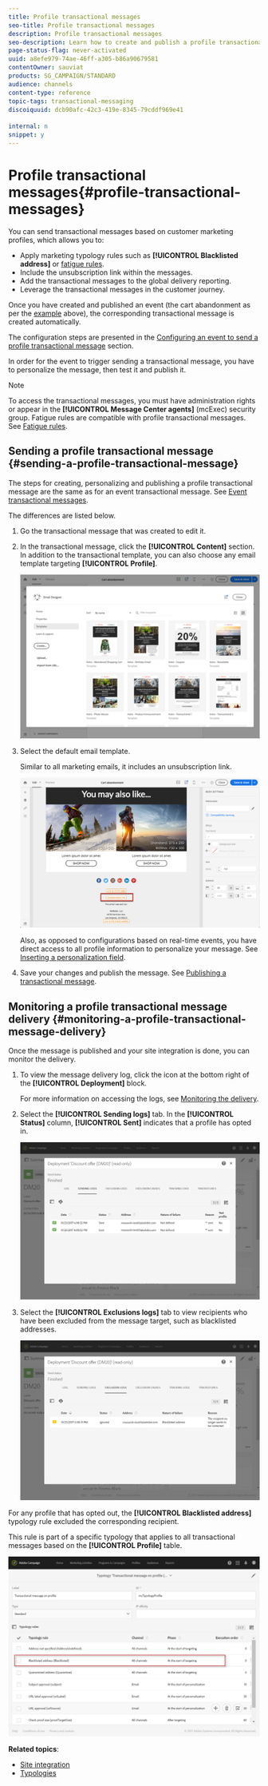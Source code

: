 ```yaml
---
title: Profile transactional messages
seo-title: Profile transactional messages
description: Profile transactional messages
seo-description: Learn how to create and publish a profile transactional         message.
page-status-flag: never-activated
uuid: a8efe979-74ae-46ff-a305-b86a90679581
contentOwner: sauviat
products: SG_CAMPAIGN/STANDARD
audience: channels
content-type: reference
topic-tags: transactional-messaging
discoiquuid: dcb90afc-42c3-419e-8345-79cddf969e41

internal: n
snippet: y
---
```


# Profile transactional messages{#profile-transactional-messages}

You can send transactional messages based on customer marketing profiles, which allows you to:

* Apply marketing typology rules such as **[!UICONTROL Blacklisted address]** or [fatigue rules](../../administration/using/fatigue-rules.md).
* Include the unsubscription link within the messages.
* Add the transactional messages to the global delivery reporting.
* Leverage the transactional messages in the customer journey.

Once you have created and published an event (the cart abandonment as per the [example](../../channels/using/about-transactional-messaging.md#transactional-messaging-operating-principle) above), the corresponding transactional message is created automatically.

The configuration steps are presented in the [Configuring an event to send a profile transactional message](../../administration/using/configuring-transactional-messaging.md#use-case--configuring-an-event-to-send-a-transactional-message) section.

In order for the event to trigger sending a transactional message, you have to personalize the message, then test it and publish it.

>[!NOTE]
>
>To access the transactional messages, you must have administration rights or appear in the **[!UICONTROL Message Center agents]** (mcExec) security group. Fatigue rules are compatible with profile transactional messages. See [Fatigue rules](../../administration/using/fatigue-rules.md).

## Sending a profile transactional message {#sending-a-profile-transactional-message}

The steps for creating, personalizing and publishing a profile transactional message are the same as for an event transactional message. See [Event transactional messages](../../channels/using/event-transactional-messages.md).

The differences are listed below.

1. Go the transactional message that was created to edit it.
1. In the transactional message, click the **[!UICONTROL Content]** section. In addition to the transactional template, you can also choose any email template targeting **[!UICONTROL Profile]**.

   ![](assets/message-center_marketing_templates.png)

1. Select the default email template.

   Similar to all marketing emails, it includes an unsubscription link.

   ![](assets/message-center_marketing_perso_unsubscription.png)

   Also, as opposed to configurations based on real-time events, you have direct access to all profile information to personalize your message. See [Inserting a personalization field](../../designing/using/personalization.md#inserting-a-personalization-field).

1. Save your changes and publish the message. See [Publishing a transactional message](../../channels/using/event-transactional-messages.md#publishing-a-transactional-message).

## Monitoring a profile transactional message delivery {#monitoring-a-profile-transactional-message-delivery}

Once the message is published and your site integration is done, you can monitor the delivery.

1. To view the message delivery log, click the icon at the bottom right of the **[!UICONTROL Deployment]** block.

   For more information on accessing the logs, see [Monitoring the delivery](../../sending/using/monitoring-a-delivery.md).

1. Select the **[!UICONTROL Sending logs]** tab. In the **[!UICONTROL Status]** column, **[!UICONTROL Sent]** indicates that a profile has opted in.

   ![](assets/message-center_marketing_sending_logs.png)

1. Select the **[!UICONTROL Exclusions logs]** tab to view recipients who have been excluded from the message target, such as blacklisted addresses.

   ![](assets/message-center_marketing_exclusion_logs.png)

For any profile that has opted out, the **[!UICONTROL Blacklisted address]** typology rule excluded the corresponding recipient.

This rule is part of a specific typology that applies to all transactional messages based on the **[!UICONTROL Profile]** table.

![](assets/message-center_marketing_typology.png)

**Related topics**:

* [Site integration](../../administration/using/configuring-transactional-messaging.md#integrating-the-triggering-of-the-event-in-a-website)
* [Typologies](../../administration/using/about-typology-rules.md)

